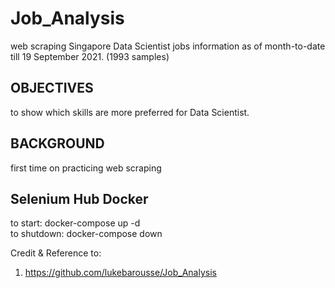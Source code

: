# Job_Analysis

web scraping Singapore Data Scientist jobs information as of month-to-date till 19 September 2021. (1993 samples)

## OBJECTIVES
to show which skills are more preferred for Data Scientist.


## BACKGROUND
first time on practicing web scraping

## Selenium Hub Docker
to start:  docker-compose up -d  
to shutdown: docker-compose down



Credit & Reference to:
1. https://github.com/lukebarousse/Job_Analysis

